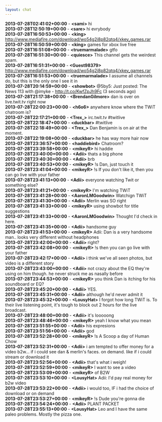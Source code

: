 ```yaml
---
layout: chat
---
```

**2013-07-28T02:41:02+00:00** - **&lt;sami&gt;** hi  
**2013-07-28T12:50:19+00:00** - **&lt;sare&gt;** hi evrybody  
**2013-07-28T16:50:53+00:00** - **&lt;king&gt;** http://www.mediafire.com/download/wo54g2i8p82qtq4/xkey_games.rar  
**2013-07-28T16:50:59+00:00** - **&lt;king&gt;** games for xbox live free  
**2013-07-28T16:51:08+00:00** - **&lt;truemarmalade&gt;** gtfo  
**2013-07-28T16:51:30+00:00** - **&lt;quiesce&gt;** This channel gets the weirdest spam.  
**2013-07-28T16:51:31+00:00** - **&lt;Guest98379&gt;** http://www.mediafire.com/download/wo54g2i8p82qtq4/xkey_games.rar  
**2013-07-28T16:51:53+00:00** - **&lt;truemarmalade&gt;** I assume all channels do, but this is the only one I see it in  
**2013-07-28T20:14:59+00:00** - **&lt;showbot&gt;** @5by5: Just posted: The News 113 with @imyke - http://t.co/KwfZpJh9Fc (3 seconds ago)  
**2013-07-28T21:17:38+00:00** - **&lt;BrendanGilmore&gt;** dan is over on live.twit.tv right now  
**2013-07-28T22:00:23+00:00** - **&lt;h6o6&gt;** anywhere know where the TWiT chatroom is?  
**2013-07-28T22:17:21+00:00** - **&lt;Trex_&gt;** irc.twit.tv   #twitlive  
**2013-07-28T22:18:47+00:00** - **&lt;duckbar&gt;** #twitlive  
**2013-07-28T22:18:49+00:00** - **&lt;Trex_&gt;** Dan Benjamin is on air at the moment.  
**2013-07-28T22:19:08+00:00** - **&lt;duckbar&gt;** he has way more hair now  
**2013-07-28T23:36:57+00:00** - **&lt;haddiebird&gt;** Chatroom?  
**2013-07-28T23:39:58+00:00** - **&lt;mikeyR&gt;** hi haddie  
**2013-07-28T23:40:00+00:00** - **&lt;Adii&gt;** thats a big phone  
**2013-07-28T23:40:30+00:00** - **&lt;Adii&gt;** brb  
**2013-07-28T23:40:53+00:00** - **&lt;mikeyR&gt;** !s Dan, just touch it  
**2013-07-28T23:41:04+00:00** - **&lt;mikeyR&gt;** !s If you don't like it, then you can go live with your father  
**2013-07-28T23:41:13+00:00** - **&lt;Adii&gt;** everyone watching Twit or something else?  
**2013-07-28T23:41:21+00:00** - **&lt;mikeyR&gt;** I'm watching TWiT  
**2013-07-28T23:41:28+00:00** - **&lt;AaronLMGoodwin&gt;** Watchign TWiT  
**2013-07-28T23:41:30+00:00** - **&lt;Adii&gt;** Merlin was SO right  
**2013-07-28T23:41:33+00:00** - **&lt;mikeyR&gt;** using showbot for title suggestions  
**2013-07-28T23:41:33+00:00** - **&lt;AaronLMGoodwin&gt;** Thought I'd check in here.  
**2013-07-28T23:41:35+00:00** - **&lt;Adii&gt;** handsome guy  
**2013-07-28T23:41:53+00:00** - **&lt;mikeyR&gt;** Adii: Dan is a very handsome man.. looks very different without headphones  
**2013-07-28T23:42:00+00:00** - **&lt;Adii&gt;** right?  
**2013-07-28T23:42:08+00:00** - **&lt;mikeyR&gt;** !s then you can go live with your father  
**2013-07-28T23:42:17+00:00** - **&lt;Adii&gt;** i think we've all seen photos, but video is a different story  
**2013-07-28T23:43:00+00:00** - **&lt;Adii&gt;** not crazy about the EQ they're using on him though. he never struck me as nasally before  
**2013-07-28T23:44:53+00:00** - **&lt;mikeyR&gt;** you think Dan is itching for his soundboard or EQ?  
**2013-07-28T23:45:20+00:00** - **&lt;Adii&gt;** YES.  
**2013-07-28T23:45:31+00:00** - **&lt;Adii&gt;** although he'd never admit it  
**2013-07-28T23:45:32+00:00** - **&lt;LousyHat&gt;** I forgot how long TWiT is. To their live listening point, it's tough to block out 2 hours for the live broadcast.  
**2013-07-28T23:48:00+00:00** - **&lt;Adii&gt;** it's looooong  
**2013-07-28T23:48:46+00:00** - **&lt;mikeyR&gt;** yeah I know what you mean  
**2013-07-28T23:51:55+00:00** - **&lt;Adii&gt;** his expresions  
**2013-07-28T23:51:56+00:00** - **&lt;Adii&gt;** god  
**2013-07-28T23:52:28+00:00** - **&lt;mikeyR&gt;** !s A Scoop a day of Human Chow  
**2013-07-28T23:52:31+00:00** - **&lt;Adii&gt;** i am tempted to offer money for a video b2w… if i could see dan & merlin's faces. on demand. like if i could stream or download it  
**2013-07-28T23:52:56+00:00** - **&lt;Adii&gt;** that's what i weigh!  
**2013-07-28T23:52:59+00:00** - **&lt;mikeyR&gt;** I want to see a video  
**2013-07-28T23:53:09+00:00** - **&lt;mikeyR&gt;** of B2W  
**2013-07-28T23:53:10+00:00** - **&lt;LousyHat&gt;** Adii: I'd pay real money for b2w video  
**2013-07-28T23:53:22+00:00** - **&lt;Adii&gt;** i would too, IF i had the choice of download or on demand  
**2013-07-28T23:53:27+00:00** - **&lt;mikeyR&gt;** !s Dude you're gonna die  
**2013-07-28T23:54:24+00:00** - **&lt;Adii&gt;** PLANT PACKET  
**2013-07-28T23:55:13+00:00** - **&lt;LousyHat&gt;** Leo and I have the same paleo problems. Mostly the pizza one.  
